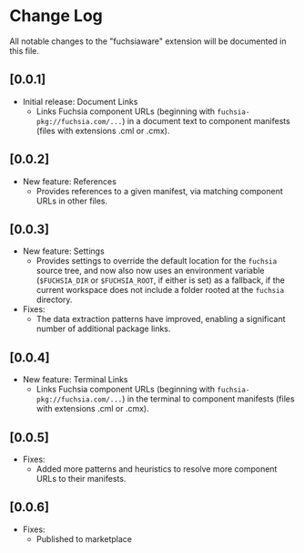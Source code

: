 # Change Log

All notable changes to the "fuchsiaware" extension will be documented in this file.

## [0.0.1]

- Initial release: Document Links
  * Links Fuchsia component URLs (beginning with `fuchsia-pkg://fuchsia.com/...`) in a document text
    to component manifests (files with extensions .cml or .cmx).

## [0.0.2]

- New feature: References
  * Provides references to a given manifest, via matching component URLs in other files.

## [0.0.3]

- New feature: Settings
  * Provides settings to override the default location for the `fuchsia` source tree, and now also
    now uses an environment variable (`$FUCHSIA_DIR` or `$FUCHSIA_ROOT`, if either is set) as a
    fallback, if the current workspace does not include a folder rooted at the `fuchsia` directory.
- Fixes:
  * The data extraction patterns have improved, enabling a significant number of additional package
    links.

## [0.0.4]

- New feature: Terminal Links
  * Links Fuchsia component URLs (beginning with `fuchsia-pkg://fuchsia.com/...`) in the terminal
    to component manifests (files with extensions .cml or .cmx).

## [0.0.5]

- Fixes:
  * Added more patterns and heuristics to resolve more component URLs to their manifests.

## [0.0.6]

- Fixes:
  * Published to marketplace

